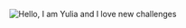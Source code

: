 ![Hello, I am Yulia and I love new challenges](https://github.com/LiaTsernant/LiaTsernant/raw/master/assets/bio2.gif)

